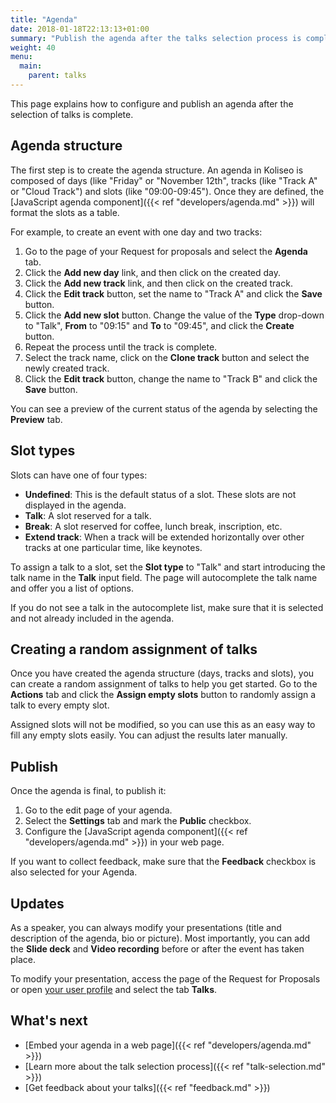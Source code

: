 ```yaml
---
title: "Agenda"
date: 2018-01-18T22:13:13+01:00
summary: "Publish the agenda after the talks selection process is complete."
weight: 40
menu:
  main:
    parent: talks
---
```


This page explains how to configure and publish an agenda after the selection of talks is complete. 

## Agenda structure

The first step is to create the agenda structure. An agenda in Koliseo is composed of days (like "Friday" or "November 12th", tracks (like "Track A" or "Cloud Track") and slots (like "09:00-09:45"). Once they are defined, the [JavaScript agenda component]({{< ref "developers/agenda.md" >}}) will format the slots as a table.

For example, to create an event with one day and two tracks:

1. Go to the page of your Request for proposals and select the **Agenda** tab.
2. Click the **Add new day** link, and then click on the created day.
3. Click the **Add new track** link, and then click on the created track.
4. Click the **Edit track** button, set the name to "Track A" and click the **Save** button.
5. Click the **Add new slot** button. Change the value of the **Type** drop-down to "Talk", **From** to "09:15" and **To** to "09:45", and click the **Create** button.
6. Repeat the process until the track is complete.
7. Select the track name, click on the **Clone track** button and select the newly created track.
8. Click the **Edit track** button, change the name to "Track B" and click the **Save** button.

You can see a preview of the current status of the agenda by selecting the **Preview** tab.

## Slot types

Slots can have one of four types:

* **Undefined**: This is the default status of a slot. These slots are not displayed in the agenda.
* **Talk**: A slot reserved for a talk.
* **Break**: A slot reserved for coffee, lunch break, inscription, etc.
* **Extend track**: When a track will be extended horizontally over other tracks at one particular time, like keynotes.

To assign a talk to a slot, set the **Slot type** to "Talk" and start introducing the talk name in the **Talk** input field. The page will autocomplete the talk name and offer you a list of options.

<aside class="note">
If you do not see a talk in the autocomplete list, make sure that it is selected and not already included in the agenda.
</aside>

## Creating a random assignment of talks

Once you have created the agenda structure (days, tracks and slots), you can create a random assignment of talks to help you get started. Go to the **Actions** tab and click the **Assign empty slots** button to randomly assign a talk to every empty slot. 

Assigned slots will not be modified, so you can use this as an easy way to fill any empty slots easily. You can adjust the results later manually.

## Publish

Once the agenda is final, to publish it:

1. Go to the edit page of your agenda.
2. Select the **Settings** tab and mark the **Public** checkbox. 
3. Configure the [JavaScript agenda component]({{< ref "developers/agenda.md" >}}) in your web page.

<aside class="note">
If you want to collect feedback, make sure that the <b>Feedback</b> checkbox is also selected for your Agenda.
</aside>

## Updates

As a speaker, you can always modify your presentations (title and description of the agenda, bio or picture). Most importantly, you can add the **Slide deck** and **Video recording** before or after the event has taken place. 

To modify your presentation, access the page of the Request for Proposals or open [your user profile](https://www.koliseo.com/me) and select the tab **Talks**.

## What's next

* [Embed your agenda in a web page]({{< ref "developers/agenda.md" >}})
* [Learn more about the talk selection process]({{< ref "talk-selection.md" >}})
* [Get feedback about your talks]({{< ref "feedback.md" >}})